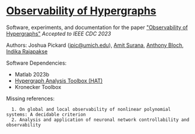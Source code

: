 # [Observability of Hypergraphs](https://arxiv.org/abs/2304.04883)

Software, experiments, and documentation for the paper ["Observability of Hypergraphs"](https://arxiv.org/abs/2304.04883) *Accepted to IEEE CDC 2023*

Authors: Joshua Pickard (jpic@umich.edu), [Amit Surana](https://sites.google.com/site/amitsur99/home?authuser=0), [Anthony Bloch](https://dept.math.lsa.umich.edu/~abloch/), [Indika Rajapakse](https://rajapakse.lab.medicine.umich.edu/home)

Software Dependencies:
- Matlab 2023b
- [Hypergraph Analysis Toolbox (HAT)](https://hypergraph-analysis-toolbox.readthedocs.io/en/latest/)
- Kronecker Toolbox

Missing references:
```
  1. On global and local observability of nonlinear polynomial systems: A decidable criterion
  2. Analysis and application of neuronal network controllability and observability
```

